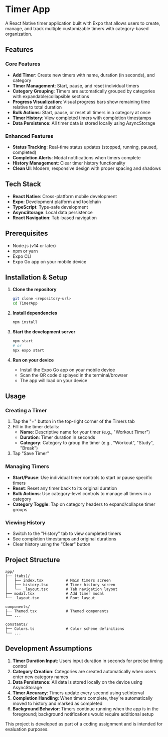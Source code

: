 # Timer App

A React Native timer application built with Expo that allows users to create, manage, and track multiple customizable timers with category-based organization.

## Features

### Core Features

- **Add Timer**: Create new timers with name, duration (in seconds), and category
- **Timer Management**: Start, pause, and reset individual timers
- **Category Grouping**: Timers are automatically grouped by categories with expandable/collapsible sections
- **Progress Visualization**: Visual progress bars show remaining time relative to total duration
- **Bulk Actions**: Start, pause, or reset all timers in a category at once
- **Timer History**: View completed timers with completion timestamps
- **Data Persistence**: All timer data is stored locally using AsyncStorage

### Enhanced Features

- **Status Tracking**: Real-time status updates (stopped, running, paused, completed)
- **Completion Alerts**: Modal notifications when timers complete
- **History Management**: Clear timer history functionality
- **Clean UI**: Modern, responsive design with proper spacing and shadows

## Tech Stack

- **React Native**: Cross-platform mobile development
- **Expo**: Development platform and toolchain
- **TypeScript**: Type-safe development
- **AsyncStorage**: Local data persistence
- **React Navigation**: Tab-based navigation

## Prerequisites

- Node.js (v14 or later)
- npm or yarn
- Expo CLI
- Expo Go app on your mobile device

## Installation & Setup

1. **Clone the repository**

   ```bash
   git clone <repository-url>
   cd TimerApp
   ```

2. **Install dependencies**

   ```bash
   npm install
   ```

3. **Start the development server**

   ```bash
   npm start
   # or
   npx expo start
   ```

4. **Run on your device**
   - Install the Expo Go app on your mobile device
   - Scan the QR code displayed in the terminal/browser
   - The app will load on your device

## Usage

### Creating a Timer

1. Tap the "+" button in the top-right corner of the Timers tab
2. Fill in the timer details:
   - **Name**: Descriptive name for your timer (e.g., "Workout Timer")
   - **Duration**: Timer duration in seconds
   - **Category**: Category to group the timer (e.g., "Workout", "Study", "Break")
3. Tap "Save Timer"

### Managing Timers

- **Start/Pause**: Use individual timer controls to start or pause specific timers
- **Reset**: Reset any timer back to its original duration
- **Bulk Actions**: Use category-level controls to manage all timers in a category
- **Category Toggle**: Tap on category headers to expand/collapse timer groups

### Viewing History

- Switch to the "History" tab to view completed timers
- See completion timestamps and original durations
- Clear history using the "Clear" button

## Project Structure

```
app/
├── (tabs)/
│   ├── index.tsx          # Main timers screen
│   ├── history.tsx        # Timer history screen
│   └── _layout.tsx        # Tab navigation layout
├── modal.tsx              # Add timer modal
└── _layout.tsx            # Root layout

components/
├── Themed.tsx             # Themed components
└── ...

constants/
├── Colors.ts              # Color scheme definitions
└── ...
```

## Development Assumptions

1. **Timer Duration Input**: Users input duration in seconds for precise timing control
2. **Category Creation**: Categories are created automatically when users enter new category names
3. **Data Persistence**: All data is stored locally on the device using AsyncStorage
4. **Timer Accuracy**: Timers update every second using setInterval
5. **Completion Handling**: When timers complete, they're automatically moved to history and marked as completed
6. **Background Behavior**: Timers continue running when the app is in the foreground; background notifications would require additional setup

This project is developed as part of a coding assignment and is intended for evaluation purposes.
